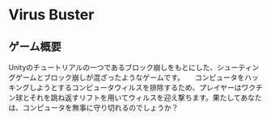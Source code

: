 # Virus Buster
## ゲーム概要

Unityのチュートリアルの一つであるブロック崩しをもとにした、シューティングゲームとブロック崩しが混ざったようなゲームです。　　コンピュータをハッキングしようとするコンピュータウィルスを排除するため、プレイヤーはワクチン球とそれを跳ね返すリフトを用いてウィルスを迎え撃ちます。果たしてあなたは、コンピュータを無事に守り切れるのでしょうか？

